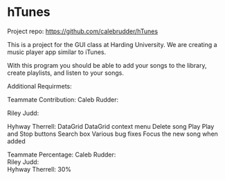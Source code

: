# hTunes 
 Project repo: https://github.com/calebrudder/hTunes
 
This is a project for the GUI class at Harding University. We are creating a music player app similar to iTunes.

With this program you should be able to add your songs to the library, create playlists, and listen to your songs.

Additional Requirmets: 

Teammate Contribution: 
  Caleb Rudder: 
  
  
  Riley Judd: 
  
  
  Hyhway Therrell: 
    DataGrid 
    DataGrid context menu 
       Delete song 
       Play 
    Play and Stop buttons 
    Search box 
    Various bug fixes 
    Focus the new song when added 

Teammate Percentage: 
 Caleb Rudder:  
 Riley Judd:  
 Hyhway Therrell: 30% 
